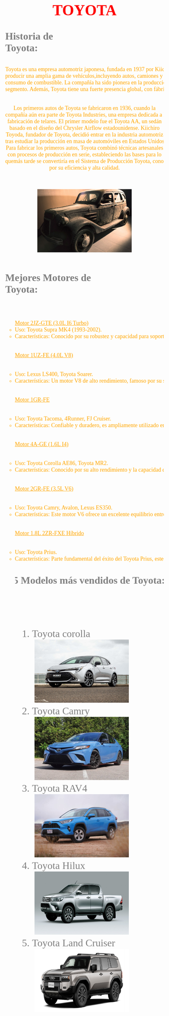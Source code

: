 <html>
<head>
<title>TOYOTA</title>
<font color="grey" size=4 face="Gill Sans Ultra Bold Condensed"><script languaje="java/script" type="text/javascript">
  var nombre=prompt("Ingrese su nombre","")
  document.write("Hola"+ " "+nombre)
</script></font>
</head>
<body background="fondo.jpg">
<pre>

<font size=7 color="red" face="tahoma"><b><center>TOYOTA</center></b></font>
<font size=4 color="orange" face="Cooper Black">
<font size=6 color="grey" face="Comic Sans MS"><b>Historia de Toyota:</b></font>

<center>Toyota es una empresa automotriz japonesa, fundada en 1937 por Kiichiro Toyoda. Es una de las mayores compañías automotrices del mundo, conocida por 
producir una amplia gama de vehículos,incluyendo autos, camiones y SUVs. Toyota es reconocida por su enfoque en la calidad, durabilidad y eficiencia en el 
consumo de combustible. La compañía ha sido pionera en la producción de vehículos híbridos, siendo el Toyota Prius uno de los modelos más conocidos en este 
segmento. Además, Toyota tiene una fuerte presencia global, con fábricas y centros de investigación en varios países.

Los primeros autos de Toyota se fabricaron en 1936, cuando la compañía aún era parte de Toyota Industries, una empresa dedicada a la fabricación de telares. 
El primer modelo fue el Toyota AA, un sedán basado en el diseño del Chrysler Airflow estadounidense. Kiichiro Toyoda, fundador de Toyota, decidió entrar en 
la industria automotriz tras estudiar la producción en masa de automóviles en Estados Unidos. Para fabricar los primeros autos, Toyota combinó técnicas artesanales
con procesos de producción en serie, estableciendo las bases para lo quemás tarde se convertiría en el Sistema de Producción Toyota, conocido por su eficiencia y alta calidad.


  <img src="historia.jpg" width=300 height=200></center>


<font size=6 color="grey" face="Comic Sans MS"><b>Mejores Motores de Toyota:</b></font>
<ul type=circle>
<u>Motor 2JZ-GTE (3.0L I6 Turbo)</u>
<li>Uso: Toyota Supra MK4 (1993-2002).
<li>Características: Conocido por su robustez y capacidad para soportar alta potencia con modificaciones. Es uno de los motores más icónicos en la comunidad automotriz.

<u>Motor 1UZ-FE (4.0L V8)</u>
<li>Uso: Lexus LS400, Toyota Soarer.
<li>Características: Un motor V8 de alto rendimiento, famoso por su suavidad, durabilidad y capacidad para rendir a alto nivel durante muchos años.

<u>Motor 1GR-FE</u>
<li>Uso: Toyota Tacoma, 4Runner, FJ Cruiser.
<li>Características: Confiable y duradero, es ampliamente utilizado en vehículos todoterreno y camionetas, ofreciendo un buen equilibrio entre potencia y eficiencia.

<u>Motor 4A-GE (1.6L I4)</u>
<li>Uso: Toyota Corolla AE86, Toyota MR2.
<li>Características: Conocido por su alto rendimiento y la capacidad de girar a altas revoluciones, fue un favorito en los autos deportivos compactos.

<u>Motor 2GR-FE (3.5L V6)</u>
<li>Uso: Toyota Camry, Avalon, Lexus ES350.
<li>Características: Este motor V6 ofrece un excelente equilibrio entre potencia y eficiencia de combustible, siendo una opción popular en sedanes y SUVs.

<u>Motor 1.8L 2ZR-FXE Híbrido</u>
<li>Uso: Toyota Prius.
<li>Características: Parte fundamental del éxito del Toyota Prius, este motor híbrido es conocido por su eficiencia en el consumo de combustible y bajas emisiones.


<font size=6 color="grey" face="Comic Sans MS"><marquee behavior="alternate"><b>5 Modelos más vendidos de Toyota:</b></marquee>
<ol>
<li>Toyota corolla
 <img src="corolla.jpg" width=300 height=200>
<li>Toyota Camry
 <img src="camry.jpg" width=300 height=200> 
<li>Toyota RAV4
 <img src="rav.jpg" width=300 height=200>
<li>Toyota Hilux
 <img src="hilux.jpg" width=300 height=200>
<li>Toyota Land Cruiser
 <img src="land.jpg" width=300 height=200>

